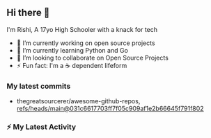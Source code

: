 ## Hi there 👋

I'm Rishi, A 17yo High Schooler with a knack for tech

- 🔭 I’m currently working on open source projects
- 🌱 I’m currently learning Python and Go
- 👯 I’m looking to collaborate on Open Source Projects
- ⚡ Fun fact: I'm a ☕ dependent lifeform


### My latest commits

<!-- START gadpp -->
- thegreatsourcerer/awesome-github-repos, [refs/heads/main@031c6617703ff7f05c909af1e2b66645f791f802](https://github.com/thegreatsourcerer/awesome-github-repos/commit/031c6617703ff7f05c909af1e2b66645f791f802)



### ⚡ My Latest Activity

<!--START_SECTION:activity-->
<!--END_SECTION:activity-->
